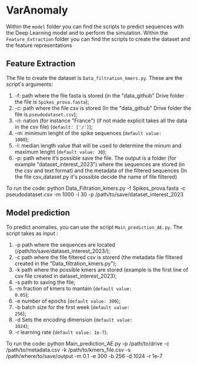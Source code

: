 # VarAnomaly
Within the <code>model</code> folder you can find the scripts to predict sequences with the Deep Learning model and to perform the simulation. 
Within the <code>Feature_Extraction</code> folder you can find the scripts to create the dataset and the feature representations

## Feature Extraction
The file to create the dataset is <code>Data_filtration_kmers.py</code>. These are the script's arguments: 
1. -f: path where the file fasta is stored (in the "data_github" Drive folder the file is <code>Spikes_prova.fasta</code>); 
2. -c: path where the file csv is stored (In the "data_github" Drive folder the file is <code>pseudodataset.csv</code>);
3. -n: nation (for instance "France") (if not made explicit takes all the data in the csv file) (<code>default: ['/']</code>);
4. -m: minimum lenght of the spike sequences (<code>default value: 1000</code>); 
5. -l: median length value that will be used to determine the minum and maximum lenght (<code>default value: 30</code>); 
6. -p: path where it’s possible save the file.
The output is a folder (for example "dataset_interest_2023") where the sequences are stored (in the csv and text format) and the metadata of the filtered sequences (In the file csv_dataset.py it's possible decide the name of file filtered) 

To run the code:
python Data_Filtration_kmers.py -f Spikes_prova.fasta -c pseudodataset.csv -m 1000 -l 30 -p /path/to/save/dataset_interest_2023

## Model prediction
To predict anomalies, you can use the script <code>Main_prediction_AE.py</code>. The script takes as input : 
1. -p path where the sequences are located (/path/to/save/dataset_interest_2023/);
2. -c path where the file filtered csv is storerd (the metadata file filtered created in the "Data_filtration_kmers.py");
3. -k path where the possible kmers are stored (example is the first line of csv file created in dataset_interest_2023);
4. -s path to saving the file;
5. -m fraction of kmers to mantain (<code>default value: 0.05</code>);
6. -e number of epochs (<code>default value: 300</code>);
7. -b batch size for the first week (<code>default value: 256</code>);
8. -d Sets the encoding dimension (<code>default value: 1024</code>);
9. -r learning rate (<code>default value: 1e-7</code>).

To run the code:
python Main_prediction_AE.py -p /path/to/drive -c /path/to/metadata.csv -k /path/to/kmers_file.csv -s /path/where/to/save/output -m 0.1 -e 300 -b 256 -d 1024 -r 1e-7





